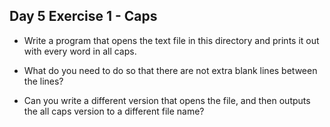 ## Day 5 Exercise 1 - Caps

* Write a program that opens the text file in this directory and prints it out with every word in all caps.

* What do you need to do so that there are not extra blank lines between the lines?

* Can you write a different version that opens the file, and then outputs the all caps version to a different file name?
